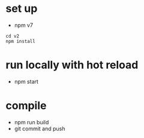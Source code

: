 #  set up 

- npm v7
```
cd v2
npm install
``` 

#  run locally with hot reload
- npm start


#  compile
- npm run build
- git commit and push
